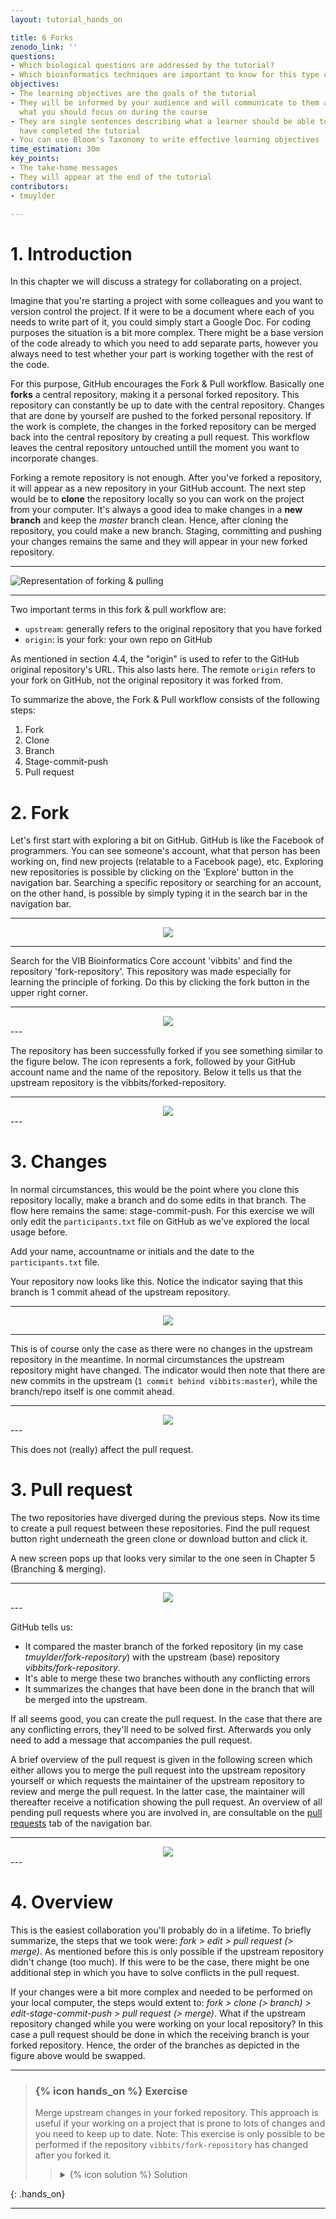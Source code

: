 ```yaml
---
layout: tutorial_hands_on

title: 6 Forks
zenodo_link: ''
questions:
- Which biological questions are addressed by the tutorial?
- Which bioinformatics techniques are important to know for this type of data?
objectives:
- The learning objectives are the goals of the tutorial
- They will be informed by your audience and will communicate to them and to yourself
  what you should focus on during the course
- They are single sentences describing what a learner should be able to do once they
  have completed the tutorial
- You can use Bloom's Taxonomy to write effective learning objectives
time_estimation: 30m
key_points:
- The take-home messages
- They will appear at the end of the tutorial
contributors:
- tmuylder

---
```



# 1. Introduction
In this chapter we will discuss a strategy for collaborating on a project. 

Imagine that you're starting a project with some colleagues and you want to version control the project. If it were to be a document where each of you needs to write part of it, you could simply start a Google Doc. For coding purposes the situation is a bit more complex. There might be a base version of the code already to which you need to add separate parts, however you always need to test whether your part is working together with the rest of the code. 

For this purpose, GitHub encourages the Fork & Pull workflow. Basically one **forks** a central repository, making it a personal forked repository. This repository can constantly be up to date with the central repository. Changes that are done by yourself are pushed to the forked personal repository. If the work is complete, the changes in the forked repository can be merged back into the central repository by creating a pull request. This workflow leaves the central repository untouched untill the moment you want to incorporate changes. 

Forking a remote repository is not enough. After you've forked a repository, it will appear as a new repository in your GitHub account. The next step would be to **clone** the repository locally so you can work on the project from your computer. It's always a good idea to make changes in a **new branch** and keep the *master* branch clean. Hence, after cloning the repository, you could make a new branch. Staging, committing and pushing your changes remains the same and they will appear in your new forked repository. 

---
![Representation of forking & pulling](../../images/fork_pull.png)

---


Two important terms in this fork & pull workflow are:
- `upstream`: generally refers to the original repository that you have forked
- `origin`: is your fork: your own repo on GitHub  

As mentioned in section 4.4, the "origin" is used to refer to the GitHub original repository's URL. This also lasts here. The remote `origin` refers to your fork on GitHub, not the original repository it was forked from. 

To summarize the above, the Fork & Pull workflow consists of the following steps:
1. Fork
2. Clone
3. Branch
4. Stage-commit-push
5. Pull request

# 2. Fork
Let's first start with exploring a bit on GitHub. GitHub is like the Facebook of programmers. You can see someone's account, what that person has been working on, find new projects (relatable to a Facebook page), etc. Exploring new repositories is possible by clicking on the 'Explore' button in the navigation bar. Searching a specific repository or searching for an account, on the other hand, is possible by simply typing it in the search bar in the navigation bar. 

---
<center><img src="../../images/nav-bar.PNG" /></center>

---

Search for the VIB Bioinformatics Core account 'vibbits' and find the repository 'fork-repository'. This repository was made especially for learning the principle of forking. Do this by clicking the fork button in the upper right corner.

---
<center><img src="../../images/fork-button.PNG" /></center>
---


The repository has been successfully forked if you see something similar to the figure below. The icon represents a fork, followed by your GitHub account name and the name of the repository. Below it tells us that the upstream repository is the vibbits/forked-repository. 

---

<center><img src="../../images/forked-repository.PNG" /></center>
---


# 3. Changes
In normal circumstances, this would be the point where you clone this repository locally, make a branch and do some edits in that branch. The flow here remains the same: stage-commit-push. For this exercise we will only edit the `participants.txt` file on GitHub as we've explored the local usage before. 

Add your name, accountname or initials and the date to the `participants.txt` file. 

Your repository now looks like this. Notice the indicator saying that this branch is 1 commit ahead of the upstream repository. 

---

<center><img src="../../images/edited-forked-repository.PNG" /></center>

---


This is of course only the case as there were no changes in the upstream repository in the meantime. In normal circumstances the upstream repository might have changed. The indicator would then note that there are new commits in the upstream (`1 commit behind vibbits:master`), while the branch/repo itself is one commit ahead.  

---

<center><img src="../../images/forked-repository-ahead.PNG" /></center>
---

This does not (really) affect the pull request.  

# 3. Pull request
The two repositories have diverged during the previous steps. Now its time to create a pull request between these repositories. Find the pull request button right underneath the green clone or download button and click it. 

A new screen pops up that looks very similar to the one seen in Chapter 5 (Branching & merging). 

---

<center><img src="../../images/forked-pull-request.PNG" /></center>
---

GitHub tells us:
- It compared the master branch of the forked repository (in my case *tmuylder/fork-repository*) with the upstream (base) repository *vibbits/fork-repository*. 
- It's able to merge these two branches withouth any conflicting errors
- It summarizes the changes that have been done in the branch that will be merged into the upstream.  

If all seems good, you can create the pull request. In the case that there are any conflicting errors, they'll need to be solved first. Afterwards you only need to add a message that accompanies the pull request. 

A brief overview of the pull request is given in the following screen which either allows you to merge the pull request into the upstream repository yourself or which requests the maintainer of the upstream repository to review and merge the pull request. In the latter case, the maintainer will thereafter receive a notification showing the pull request. An overview of all pending pull requests where you are involved in, are consultable on the [pull requests](https://github.com/pulls) tab of the navigation bar.   

---

<center><img src="../../images/forked-repository-final-pull-request.PNG" /></center>
---

# 4. Overview
This is the easiest collaboration you'll probably do in a lifetime. To briefly summarize, the steps that we took were: *fork > edit > pull request (> merge)*. As mentioned before this is only possible if the upstream repository didn't change (too much). If this were to be the case, there might be one additional step in which you have to solve conflicts in the pull request. 

If your changes were a bit more complex and needed to be performed on your local computer, the steps would extent to: *fork > clone (> branch) > edit-stage-commit-push > pull request (> merge)*. What if the upstream repository changed while you were working on your local repository? In this case a pull request should be done in which the receiving branch is your forked repository. Hence, the order of the branches as depicted in the figure above would be swapped.    



---

> ### {% icon hands_on %} Exercise 
>
> Merge upstream changes in your forked repository. This approach is useful if your working on a project that is prone to lots of changes and you need to keep up to date. 
> Note: This exercise is only possible to be performed if the repository `vibbits/fork-repository` has changed after you forked it.  
> 
>    > <details markdown="1">
>    > <summary>{% icon solution %} Solution
>    > </summary>
>    > You need to merge any upstream changes into your version, and you can do this with a pull request on GitHub too. This time though you will need to switch the bases of the  comparison around, because the changes will be coming from the upstream version to yours. First find the following notification in your repository and click on pull request:  
>    > <center><img src="../../images/Exercise-fork-1.PNG" /></center>
>    > In my case, the order is not how it's supposed to be and the message reads: "There isn't anything to compare. vibbits:master is up to date with all commits from tmuylder:master.". Click on *switching the base* in order to insert the changes from the upstream in your forked repository.  
>    > 
>    > A message similar to the following will allow to create a pull request and subsequently merge the changes into your forked repository. 
>    > 
>    > 
>    > <center><img src="../../images/Exercise-fork-2.PNG" /></center>
>    > 
>    > 
>    > </details>
> 
{: .hands_on}

---
 